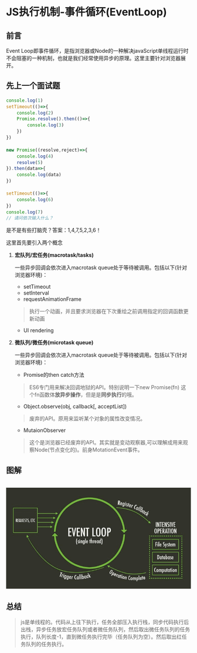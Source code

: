 # JS执行机制-事件循环(EventLoop)

## 前言
Event Loop即事件循环，是指浏览器或Node的一种解决javaScript单线程运行时不会阻塞的一种机制，也就是我们经常使用异步的原理。这里主要针对浏览器展开。

## 先上一个面试题

```js
console.log(1)
setTimeout(()=>{
    console.log(2)
    Promise.resolve().then(()=>{
        console.log(3)
    })
})

new Promise((resolve,reject)=>{
    console.log(4)
    resolve(5)
}).then(data=>{
	console.log(data)    
})

setTimeout(()=>{
    console.log(6)
})
console.log(7)
// 请问依次输入什么？
```

是不是有些打脑壳？答案：1,4,7,5,2,3,6！

这里首先要引入两个概念

1. **宏队列/宏任务(macrotask/tasks)**

   一些异步回调会依次进入macrotask queue处于等待被调用。包括以下(针对浏览器环境)：

   - setTimeout
   - setInterval
   - requestAnimationFrame
   > 执行一个动画，并且要求浏览器在下次重绘之前调用指定的回调函数更新动画

   - UI rendering

2. **微队列/微任务(microtask queue)**

    一些异步回调会依次进入macrotask queue处于等待被调用。包括以下(针对浏览器环境)：
    
    - Promise的then catch方法
    > ES6专门用来解决回调地狱的API。特别说明一下new Promise(fn) 这个fn函数体**放异步操作**，但是是**同步执行**的哦。
    - Object.observe(obj, callback[, acceptList])
    > 废弃的API。原用来监听某个对象的属性改变情况。
    - MutaionObserver
    > 这个是浏览器已经废弃的API。其实就是变动观察器,可以理解成用来观察Node(节点变化的)。前身MotationEvent事件。

## 图解

​	<img src="../img/eventloop.png">

## 总结

> js是单线程的。代码从上往下执行，任务全部压入执行栈，同步代码执行后出栈，异步任务放宏任务队列或者微任务队列，然后取出微任务队列的任务执行，队列长度-1，直到微任务执行完毕（任务队列为空）。然后取出红任务队列的任务执行。

